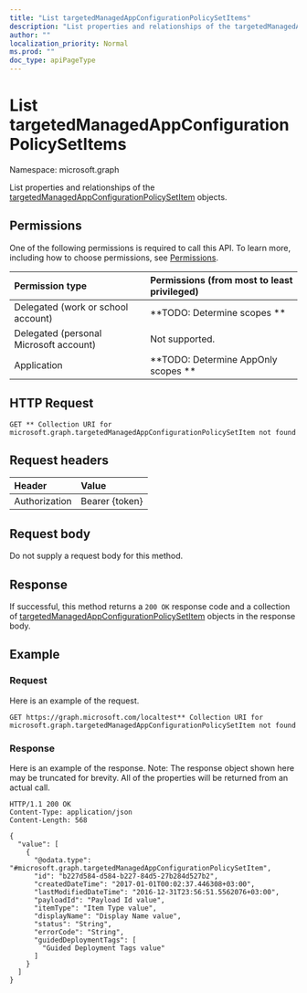 ```yaml
---
title: "List targetedManagedAppConfigurationPolicySetItems"
description: "List properties and relationships of the targetedManagedAppConfigurationPolicySetItem objects."
author: ""
localization_priority: Normal
ms.prod: ""
doc_type: apiPageType
---
```


# List targetedManagedAppConfigurationPolicySetItems

Namespace: microsoft.graph

List properties and relationships of the [targetedManagedAppConfigurationPolicySetItem](../resources/targetedmanagedappconfigurationpolicysetitem.md) objects.

## Permissions
One of the following permissions is required to call this API. To learn more, including how to choose permissions, see [Permissions](/concepts/permissions-reference.md).

|Permission type|Permissions (from most to least privileged)|
|:---|:---|
|Delegated (work or school account)|**TODO: Determine scopes **|
|Delegated (personal Microsoft account)|Not supported.|
|Application|**TODO: Determine AppOnly scopes **|

## HTTP Request
<!-- {
  "blockType": "ignored"
}
-->
``` http
GET ** Collection URI for microsoft.graph.targetedManagedAppConfigurationPolicySetItem not found
```

## Request headers
|Header|Value|
|:---|:---|
|Authorization|Bearer {token}|

## Request body
Do not supply a request body for this method.

## Response
If successful, this method returns a `200 OK` response code and a collection of [targetedManagedAppConfigurationPolicySetItem](../resources/targetedmanagedappconfigurationpolicysetitem.md) objects in the response body.

## Example

### Request
Here is an example of the request.
<!-- {
  "blockType": "request",
  "name": "get_targetedmanagedappconfigurationpolicysetitem"
}
-->
``` http
GET https://graph.microsoft.com/localtest** Collection URI for microsoft.graph.targetedManagedAppConfigurationPolicySetItem not found
```

### Response
Here is an example of the response. Note: The response object shown here may be truncated for brevity. All of the properties will be returned from an actual call.
<!-- {
  "blockType": "response",
  "truncated": true,
  "@odata.type": "collection(microsoft.graph.targetedmanagedappconfigurationpolicysetitem)"
}
-->
``` http
HTTP/1.1 200 OK
Content-Type: application/json
Content-Length: 568

{
  "value": [
    {
      "@odata.type": "#microsoft.graph.targetedManagedAppConfigurationPolicySetItem",
      "id": "b227d584-d584-b227-84d5-27b284d527b2",
      "createdDateTime": "2017-01-01T00:02:37.446308+03:00",
      "lastModifiedDateTime": "2016-12-31T23:56:51.5562076+03:00",
      "payloadId": "Payload Id value",
      "itemType": "Item Type value",
      "displayName": "Display Name value",
      "status": "String",
      "errorCode": "String",
      "guidedDeploymentTags": [
        "Guided Deployment Tags value"
      ]
    }
  ]
}
```

